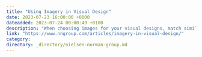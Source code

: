 ```yaml
---
title: "Using Imagery in Visual Design"
date: 2023-07-23 16:00:00 +0000
dateadded: 2023-07-24 00:00:49 +0100
description: "When choosing images for your visual designs, match similar characteristics, balance high quality with adequate file size, prioritize information-carrying images over purely decorative ones, and provide robust alternative text."
link: "https://www.nngroup.com/articles/imagery-in-visual-design/"
category:
directory: _directory/nielsen-norman-group.md
---
```

